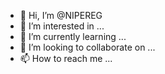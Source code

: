 - 👋 Hi, I’m @NIPEREG
- 👀 I’m interested in ...
- 🌱 I’m currently learning ...
- 💞️ I’m looking to collaborate on ...
- 📫 How to reach me ...

<!---
NIPEREG/NIPEREG is a ✨ special ✨ repository because its `README.md` (this file) appears on your GitHub profile.
You can click the Preview link to take a look at your changes.
--->
<!DOCTYPE html>

<html>

<head>

  <title>Tabuleiro de Roleta</title>

  <style>

    /* Estilos CSS para o tabuleiro de roleta */

    .roleta {

      display: flex;

      flex-wrap: wrap;

      width: 600px;

      height: 600px;

    }

    

    .roleta .slot {

      width: 100px;

      height: 100px;

      border: 1px solid #000;

      box-sizing: border-box;

      display: flex;

      align-items: center;

      justify-content: center;

      font-size: 20px;

      font-weight: bold;

    }

  </style>

</head>

<body>

  <div class="roleta"></div>

  <script>

    // Código JavaScript para gerar o tabuleiro de roleta

    const roletaDiv = document.querySelector('.roleta');

    const numeros = ['0', '32', '15', '19', '4', '21', '2', '25', '17', '34', '6', '27', '13', '36', '11', '30', '8', '23', '10', '5', '24', '16', '33', '1', '20', '14', '31', '9', '22', '18', '29', '7', '28', '12', '35', '3', '26'];

    numeros.forEach(numero => {

      const slot = document.createElement('div');

      slot.classList.add('slot');

      slot.textContent = numero;

      roletaDiv.appendChild(slot);

    });

  </script>

</body>

</html>

